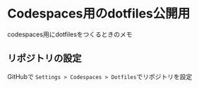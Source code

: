 # Codespaces用のdotfiles公開用

codespaces用にdotfilesをつくるときのメモ

## リポジトリの設定

GitHubで `Settings > Codespaces > Dotfiles`でリポジトリを設定

